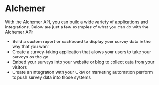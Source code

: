 # Alchemer

With the Alchemer API, you can build a wide variety of applications and integrations. Below are just a few examples of what you can do with the Alchemer API:

- Build a custom report or dashboard to display your survey data in the way that you want
- Create a survey-taking application that allows your users to take your surveys on the go
- Embed your surveys into your website or blog to collect data from your visitors
- Create an integration with your CRM or marketing automation platform to push survey data into those systems
